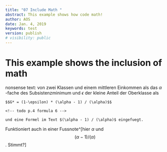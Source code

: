 ```yaml
---
title: "07 Include Math "
abstract: This example shows how code math!
author: AOS
date: Jan. 4, 2019
keywords: test
version: publish
# visibility: public
---
```


# This example shows the inclusion of math

nonsense text:  von zwei Klassen und einem mittleren Einkommen als das $\alpha$ -fache des Subsistenzminimum und $\epsilon$ der kleine Anteil der Oberklasse als

    $$G* = (1-\epsilon) * (\alpha - 1) / (\alpha)$$

    <!-- todo p.4 formula 6 -->

    und eine Formel im Text $(\alpha - 1) / (\alpha)$ eingefuegt.

Funktioniert auch in einer Fussnote^[hier $\alpha$  und $$(\alpha - 1) / (\alpha)$$. Stimmt?]